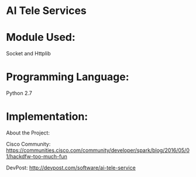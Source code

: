 # AI Tele Services

# Module Used:

Socket and Httplib


# Programming Language:

Python 2.7


# Implementation:

About the Project:

Cisco Community: https://communities.cisco.com/community/developer/spark/blog/2016/05/01/hackdfw-too-much-fun

DevPost: http://devpost.com/software/ai-tele-service
